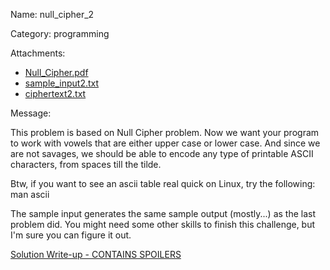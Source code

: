 Name: null_cipher_2

Category:  programming

Attachments:
* [Null_Cipher.pdf](Null_Cipher.pdf)
* [sample_input2.txt](sample_input2.txt)
* [ciphertext2.txt](ciphertext2.txt)

Message:

This problem is based on Null Cipher problem.  Now we want your program
to work with vowels that are either upper case or lower case.  And since we
are not savages, we should be able to encode any type of printable ASCII
characters, from spaces till the tilde.

Btw, if you want to see an ascii table real quick on Linux, try the following:
man ascii

The sample input generates the same sample output (mostly...) as the last
problem did. You might need some other skills to finish this challenge, but I'm
sure you can figure it out.

[ Solution Write-up - CONTAINS SPOILERS ](null_cipher_writeup.md)

